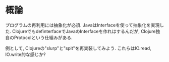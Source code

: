 概論
===========================

プログラムの再利用には抽象化が必須.
JavaはInterfaceを使って抽象化を実現した. ClojureでもdefinterfaceでJavaのInterfaceを作れはするんだが,
Clojure独自のProtocolという仕組みがある.

例として, Clojureの"slurp"と"spit"を再実装してみよう. これらはIO.read, IO.write的な感じか?

